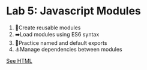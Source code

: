 # Lab 5: Javascript Modules
1. 🧪Create reusable modules
2. ➡️Load modules using ES6 syntax
3. 🚢Practice named and default exports
4. ⚓Manage dependencies between modules

[See HTML](https://legateg.github.io/113_FSJ_L5/lab5-modules-practical/index.html)
